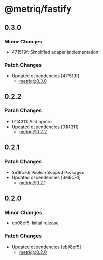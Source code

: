 # @metriq/fastify

## 0.3.0

### Minor Changes

- 471519f: Simplified adaper implementation

### Patch Changes

- Updated dependencies [471519f]
    - metriq@0.3.0

## 0.2.2

### Patch Changes

- 01f4311: Add npmrc
- Updated dependencies [01f4311]
    - metriq@0.2.2

## 0.2.1

### Patch Changes

- 3e19c7d: Publish Scoped Packages
- Updated dependencies [3e19c7d]
    - metriq@0.2.1

## 0.2.0

### Minor Changes

- eb08ef5: Initial release

### Patch Changes

- Updated dependencies [eb08ef5]
    - metriq@0.2.0
